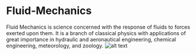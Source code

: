 # Fluid-Mechanics
Fluid Mechanics is science concerned with the response of fluids to forces exerted upon them. It is a branch of classical physics with applications of great importance in hydraulic and aeronautical engineering, chemical engineering, meteorology, and zoology.
![alt text](https://upload.wikimedia.org/wikipedia/commons/thumb/2/20/BernoullisLawDerivationDiagram.svg/1200px-BernoullisLawDerivationDiagram.svg.png)
